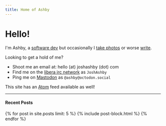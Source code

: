 ```yaml
---
title: Home of Ashby
---
```


# Hello!

I'm Ashby, a [software dev](https://github.com/JoshAshby) but occasionally I [take photos](/photos/) or worse [write](/posts/).

Looking to get a hold of me?
 - Shoot me an email at: hello <span class="text-red-900 dark:text-red-500">(at)</span> joshashby <span class="text-red-900 dark:text-red-500">(dot)</span> com
 - Find me on the [libera irc network](https://libera.chat/) as `JoshAshby`
 - Ping me on <a rel="me" href="https://octodon.social/@ashby">Mastodon</a> as `@ashby@octodon.social`

This site has an [Atom](/feed.xml) feed available as well!

<hr />

#### Recent Posts

<div class="flex flex-col space-y-8">
  {% for post in site.posts limit: 5 %}
    {% include post-block.html %}
  {% endfor %}
</div>
